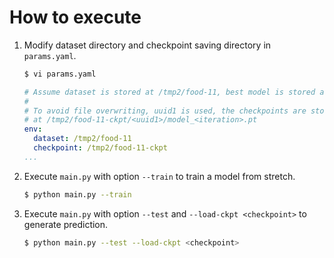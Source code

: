# How to execute

1. Modify dataset directory and checkpoint saving directory in `params.yaml`.

    ```bash
    $ vi params.yaml
    ```

    ```yaml
    # Assume dataset is stored at /tmp2/food-11, best model is stored at /tmp2/food-11-ckpt
    #
    # To avoid file overwriting, uuid1 is used, the checkpoints are store
    # at /tmp2/food-11-ckpt/<uuid1>/model_<iteration>.pt
    env:
      dataset: /tmp2/food-11
      checkpoint: /tmp2/food-11-ckpt
    ...
    ```

2. Execute `main.py` with option `--train` to train a model from stretch.

    ```bash
    $ python main.py --train
    ```

3. Execute `main.py` with option `--test` and `--load-ckpt <checkpoint>` to generate prediction.

    ```bash
    $ python main.py --test --load-ckpt <checkpoint>
    ```
